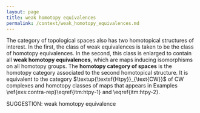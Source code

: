 ```yaml
---
layout: page
title: weak homotopy equivalences
permalink: /context/weak_homotopy_equivalences.md
---
```

 The category of topological spaces also has two homotopical structures of interest. In the first, the class of weak equivalences is taken to be the class of homotopy equivalences. In the second, this class is enlarged to contain all **weak homotopy equivalences**, which are maps inducing isomorphisms on all homotopy groups.  The **homotopy category of spaces** is the homotopy category associated to the second homotopical structure. It is equivalent to the category $\textup{\textsf{Htpy}}_{\text{CW}}$ of CW complexes and homotopy classes of maps that appears in Examples \ref{exs:contra-rep}\eqref{itm:htpy-1} and \eqref{itm:htpy-2}.


SUGGESTION: weak homotopy equivalence